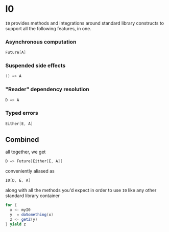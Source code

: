 # I0

`I0` provides methods and integrations around standard library constructs to support all the following features, in one.

### Asynchronous computation

```scala
Future[A]
```

### Suspended side effects

```scala
() => A
```

### "Reader" dependency resolution

```scala
D => A
```

### Typed errors

```scala
Either[E, A]
```

## Combined

all together, we get

```scala
D => Future[Either[E, A]]
```

conveniently aliased as

```scala
I0[D, E, A]
```

along with all the methods you'd expect in order to use `I0` like any other standard library container

```scala
for {
  x <- myI0
  y  = doSomething(x)
  z <- getZ(y)
} yield z
```

